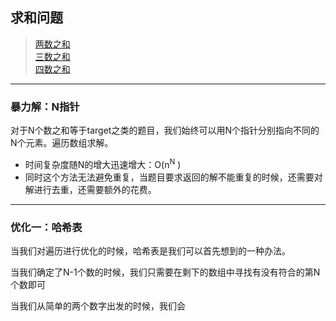 ## 求和问题 ##
>[两数之和]()   
>[三数之和]()   
>[四数之和]()

---

### 暴力解：N指针 ###

对于N个数之和等于target之类的题目，我们始终可以用N个指针分别指向不同的N个元素。遍历数组求解。

- 时间复杂度随N的增大迅速增大：O(n<sup>N</sup> )
- 同时这个方法无法避免重复，当题目要求返回的解不能重复的时候，还需要对解进行去重，还需要额外的花费。

---

### 优化一：哈希表 ###

当我们对遍历进行优化的时候，哈希表是我们可以首先想到的一种办法。

当我们确定了N-1个数的时候，我们只需要在剩下的数组中寻找有没有符合的第N个数即可

当我们从简单的两个数字出发的时候，我们会